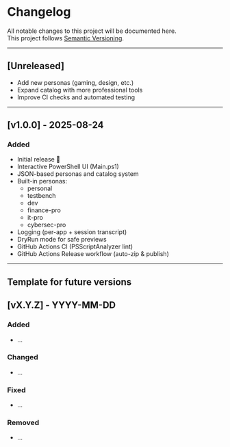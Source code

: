 # Changelog

All notable changes to this project will be documented here.  
This project follows [Semantic Versioning](https://semver.org/).

---

## [Unreleased]
- Add new personas (gaming, design, etc.)
- Expand catalog with more professional tools
- Improve CI checks and automated testing

---

## [v1.0.0] - 2025-08-24
### Added
- Initial release 🎉
- Interactive PowerShell UI (Main.ps1)
- JSON-based personas and catalog system
- Built-in personas:
  - personal
  - testbench
  - dev
  - finance-pro
  - it-pro
  - cybersec-pro
- Logging (per-app + session transcript)
- DryRun mode for safe previews
- GitHub Actions CI (PSScriptAnalyzer lint)
- GitHub Actions Release workflow (auto-zip & publish)

---

## Template for future versions

## [vX.Y.Z] - YYYY-MM-DD
### Added
- ...

### Changed
- ...

### Fixed
- ...

### Removed
- ...
